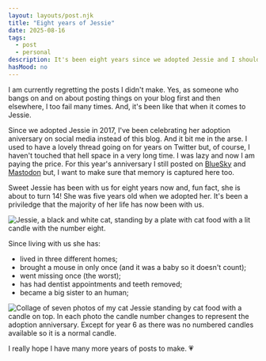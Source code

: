 ```yaml
---	
layout: layouts/post.njk	
title: "Eight years of Jessie"
date: 2025-08-16
tags:	
  - post		
  - personal
description: It's been eight years since we adopted Jessie and I should have posted about it!
hasMood: no	
---	
```

I am currently regretting the posts I didn't make. Yes, as someone who bangs on and on about posting things on your blog first and then elsewhere, I too fail many times. And, it's been like that when it comes to Jessie. 

Since we adopted Jessie in 2017, I've been celebrating her adoption aniversary on social media instead of this blog. And it bit me in the arse. I used to have a lovely thread going on for years on Twitter but, of course, I haven't touched that hell space in a very long time. I was lazy and now I am paying the price. For this year's anniversary I still posted on [BlueSky](https://bsky.app/profile/ohhelloana.blog/post/3lw5ds3y2zc2y) and [Mastodon](https://front-end.social/@anarodrigues/115011366161406914) but, I want to make sure that memory is captured here too. 

Sweet Jessie has been with us for eight years now and, fun fact, she is about to turn 14! She was five years old when we adopted her. It's been a priviledge that the majority of her life has now been with us.

![Jessie, a black and white cat, standing by a plate with cat food with a lit candle with the number eight.](/assets/posts/jessie/jessie_eight.jpeg)

Since living with us she has:
* lived in three different homes;
* brought a mouse in only once (and it was a baby so it doesn't count);
* went missing once (the worst);
* has had dentist appointments and teeth removed; 
* became a big sister to an human;

![Collage of seven photos of my cat Jessie standing by cat food with a candle on top. In each photo the candle number changes to represent the adoption anniversary. Except for year 6 as there was no numbered candles available so it is a normal candle.](/assets/posts/jessie/jessie_seven-years.jpeg)

I really hope I have many more years of posts to make. 💗







